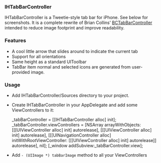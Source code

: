 ### IHTabBarController

IHTabBarController is a Tweetie-style tab bar for iPhone. See below for screenshots.
It is a complete rewrite of Brian Collins' [BCTabBarController](https://github.com/briancollins/BCTabBarController) intended to reduce
image footprint and improve readability.

### Features

* A cool little arrow that slides around to indicate the current tab
* Support for all orientations
* Same height as a standard UIToolbar
* TabBar item normal and selected icons are generated from user-provided image.

### Usage
* Add IHTabBarController/Sources directory to your project.
* Create IHTabBarController in your AppDelegate and add some ViewControllers to it:

    _tabBarController = [[IHTabBarController alloc] init];
    _tabBarController.viewControllers = [NSArray arrayWithObjects:
                                            [[[UIViewController alloc] init] autorelease],
                                            [[[UIViewController alloc] init] autorelease],
                                            [[[UINavigationController alloc] initWithRootViewController:
                                                    [[[UIViewController alloc] init] autorelease]] autorelease],
                                           			nil];
    [_window addSubview:_tabBarController.view];

* Add `- (UIImage *) tabBarImage` method to all your ViewControllers

